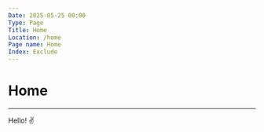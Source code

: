 ```yaml
---
Date: 2025-05-25 00:00
Type: Page
Title: Home
Location: /home
Page name: Home
Index: Exclude
---
```


# Home

---

Hello! ✌️
